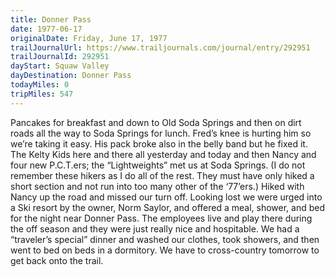 ```yaml
---
title: Donner Pass
date: 1977-06-17
originalDate: Friday, June 17, 1977
trailJournalUrl: https://www.trailjournals.com/journal/entry/292951
trailJournalId: 292951
dayStart: Squaw Valley
dayDestination: Donner Pass
todayMiles: 0
tripMiles: 547
---
```

Pancakes for breakfast and down to Old Soda Springs and then on dirt roads all the way to Soda Springs for lunch. Fred’s knee is hurting him so we’re taking it easy. His pack broke also in the belly band but he fixed it. The Kelty Kids here and there all yesterday and today and then Nancy and four new P.C.T.ers; the “Lightweights” met us at Soda Springs. (I do not remember these hikers as I do all of the rest. They must have only hiked a short section and not run into too many other of the ‘77’ers.) Hiked with Nancy up the road and missed our turn off. Looking lost we were urged into a Ski resort by the owner, Norm Saylor, and offered a meal, shower, and bed for the night near Donner Pass. The employees live and play there during the off season and they were just really nice and hospitable. We had a “traveler’s special” dinner and washed our clothes, took showers, and then went to bed on beds in a dormitory. We have to cross-country tomorrow to get back onto the trail.
